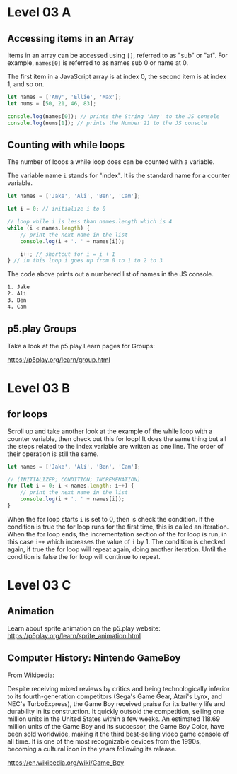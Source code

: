 # Level 03 A

## Accessing items in an Array

Items in an array can be accessed using `[]`, referred to as "sub" or "at". For example, `names[0]` is referred to as names sub 0 or name at 0.

The first item in a JavaScript array is at index 0, the second item is at index 1, and so on.

```js
let names = ['Amy', 'Ellie', 'Max'];
let nums = [50, 21, 46, 83];

console.log(names[0]); // prints the String 'Amy' to the JS console
console.log(nums[1]); // prints the Number 21 to the JS console
```

## Counting with while loops

The number of loops a while loop does can be counted with a variable.

The variable name `i` stands for "index". It is the standard name for a counter variable.

```js
let names = ['Jake', 'Ali', 'Ben', 'Cam'];

let i = 0; // initialize i to 0

// loop while i is less than names.length which is 4
while (i < names.length) {
	// print the next name in the list
	console.log(i + '. ' + names[i]);

	i++; // shortcut for i = i + 1
} // in this loop i goes up from 0 to 1 to 2 to 3
```

The code above prints out a numbered list of names in the JS console.

```txt
1. Jake
2. Ali
3. Ben
4. Cam
```

## p5.play Groups

Take a look at the p5.play Learn pages for Groups:

https://p5play.org/learn/group.html

# Level 03 B

## for loops

Scroll up and take another look at the example of the while loop with a counter variable, then check out this for loop! It does the same thing but all the steps related to the index variable are written as one line. The order of their operation is still the same.

```js
let names = ['Jake', 'Ali', 'Ben', 'Cam'];

// (INITIALIZER; CONDITION; INCREMENATION)
for (let i = 0; i < names.length; i++) {
	// print the next name in the list
	console.log(i + '. ' + names[i]);
}
```

When the for loop starts `i` is set to 0, then is check the condition. If the condition is true the for loop runs for the first time, this is called an iteration. When the for loop ends, the incrementation section of the for loop is run, in this case `i++` which increases the value of `i` by 1. The condition is checked again, if true the for loop will repeat again, doing another iteration. Until the condition is false the for loop will continue to repeat.

# Level 03 C

## Animation

Learn about sprite animation on the p5.play website: https://p5play.org/learn/sprite_animation.html

## Computer History: Nintendo GameBoy

From Wikipedia:

Despite receiving mixed reviews by critics and being technologically inferior to its fourth-generation competitors (Sega's Game Gear, Atari's Lynx, and NEC's TurboExpress), the Game Boy received praise for its battery life and durability in its construction. It quickly outsold the competition, selling one million units in the United States within a few weeks. An estimated 118.69 million units of the Game Boy and its successor, the Game Boy Color, have been sold worldwide, making it the third best-selling video game console of all time. It is one of the most recognizable devices from the 1990s, becoming a cultural icon in the years following its release.

https://en.wikipedia.org/wiki/Game_Boy
